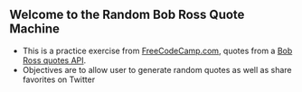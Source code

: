 ## Welcome to the Random Bob Ross Quote Machine
- This is a practice exercise from [FreeCodeCamp.com](https://www.freecodecamp.org/challenges/build-a-random-quote-machine), quotes from a [Bob Ross quotes API](https://github.com/mndvns/bobross-api).
- Objectives are to allow user to generate random quotes as well as share favorites on Twitter